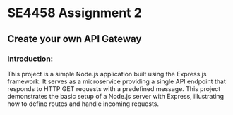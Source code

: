 # SE4458 Assignment 2 
## Create your own API Gateway

### Introduction:
This project is a simple Node.js application built using the Express.js framework. It serves as a microservice providing a single API endpoint that responds to HTTP GET requests with a predefined message. This project demonstrates the basic setup of a Node.js server with Express, illustrating how to define routes and handle incoming requests.
